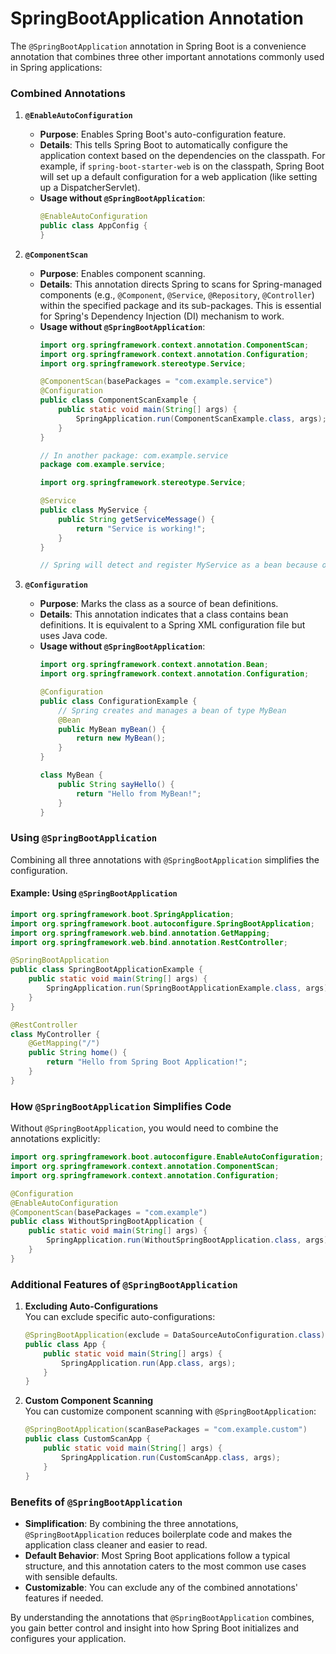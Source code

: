 # SpringBootApplication Annotation

The `@SpringBootApplication` annotation in Spring Boot is a convenience annotation that combines three other important annotations commonly used in Spring applications:

### Combined Annotations

1. **`@EnableAutoConfiguration`**  
   - **Purpose**: Enables Spring Boot's auto-configuration feature.  
   - **Details**: This tells Spring Boot to automatically configure the application context based on the dependencies on the classpath. For example, if `spring-boot-starter-web` is on the classpath, Spring Boot will set up a default configuration for a web application (like setting up a DispatcherServlet).  
   - **Usage without `@SpringBootApplication`**:  
     ```java
     @EnableAutoConfiguration
     public class AppConfig {
     }
     ```

2. **`@ComponentScan`**  
   - **Purpose**: Enables component scanning.  
   - **Details**: This annotation directs Spring to scans for Spring-managed components (e.g., `@Component`, `@Service`, `@Repository`, `@Controller`) within the specified package and its sub-packages. This is essential for Spring's Dependency Injection (DI) mechanism to work.  
   - **Usage without `@SpringBootApplication`**:  
     ```java
     import org.springframework.context.annotation.ComponentScan;
     import org.springframework.context.annotation.Configuration;
     import org.springframework.stereotype.Service;

     @ComponentScan(basePackages = "com.example.service")
     @Configuration
     public class ComponentScanExample {
         public static void main(String[] args) {
             SpringApplication.run(ComponentScanExample.class, args);
         }
     }

     // In another package: com.example.service
     package com.example.service;

     import org.springframework.stereotype.Service;

     @Service
     public class MyService {
         public String getServiceMessage() {
             return "Service is working!";
         }
     }

     // Spring will detect and register MyService as a bean because of @ComponentScan.
     ```

3. **`@Configuration`**  
   - **Purpose**: Marks the class as a source of bean definitions.  
   - **Details**: This annotation indicates that a class contains bean definitions. It is equivalent to a Spring XML configuration file but uses Java code.  
   - **Usage without `@SpringBootApplication`**:  
     ```java
     import org.springframework.context.annotation.Bean;
     import org.springframework.context.annotation.Configuration;

     @Configuration
     public class ConfigurationExample {
         // Spring creates and manages a bean of type MyBean
         @Bean
         public MyBean myBean() {
             return new MyBean();
         }
     }

     class MyBean {
         public String sayHello() {
             return "Hello from MyBean!";
         }
     }
     ```

### **Using `@SpringBootApplication`**

Combining all three annotations with `@SpringBootApplication` simplifies the configuration.

#### Example: Using `@SpringBootApplication`
```java
import org.springframework.boot.SpringApplication;
import org.springframework.boot.autoconfigure.SpringBootApplication;
import org.springframework.web.bind.annotation.GetMapping;
import org.springframework.web.bind.annotation.RestController;

@SpringBootApplication
public class SpringBootApplicationExample {
    public static void main(String[] args) {
        SpringApplication.run(SpringBootApplicationExample.class, args);
    }
}

@RestController
class MyController {
    @GetMapping("/")
    public String home() {
        return "Hello from Spring Boot Application!";
    }
}
```

### How `@SpringBootApplication` Simplifies Code

Without `@SpringBootApplication`, you would need to combine the annotations explicitly:
```java
import org.springframework.boot.autoconfigure.EnableAutoConfiguration;
import org.springframework.context.annotation.ComponentScan;
import org.springframework.context.annotation.Configuration;

@Configuration
@EnableAutoConfiguration
@ComponentScan(basePackages = "com.example")
public class WithoutSpringBootApplication {
    public static void main(String[] args) {
        SpringApplication.run(WithoutSpringBootApplication.class, args);
    }
}
```

### Additional Features of `@SpringBootApplication`

1. **Excluding Auto-Configurations**  
   You can exclude specific auto-configurations:
   ```java
   @SpringBootApplication(exclude = DataSourceAutoConfiguration.class)
   public class App {
       public static void main(String[] args) {
           SpringApplication.run(App.class, args);
       }
   }
   ```

2. **Custom Component Scanning**  
   You can customize component scanning with `@SpringBootApplication`:
   ```java
   @SpringBootApplication(scanBasePackages = "com.example.custom")
   public class CustomScanApp {
       public static void main(String[] args) {
           SpringApplication.run(CustomScanApp.class, args);
       }
   }
   ```

### Benefits of `@SpringBootApplication`
- **Simplification**: By combining the three annotations, `@SpringBootApplication` reduces boilerplate code and makes the application class cleaner and easier to read.
- **Default Behavior**: Most Spring Boot applications follow a typical structure, and this annotation caters to the most common use cases with sensible defaults.
- **Customizable**: You can exclude any of the combined annotations' features if needed.

By understanding the annotations that `@SpringBootApplication` combines, you gain better control and insight into how Spring Boot initializes and configures your application.